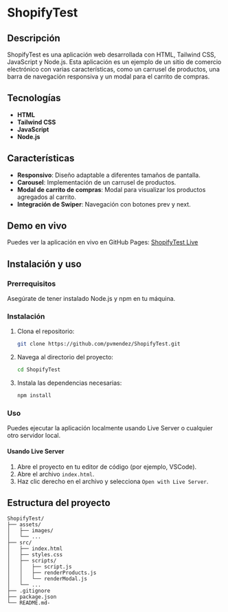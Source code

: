 # ShopifyTest

## Descripción

ShopifyTest es una aplicación web desarrollada con HTML, Tailwind CSS, JavaScript y Node.js. Esta aplicación es un ejemplo de un sitio de comercio electrónico con varias características, como un carrusel de productos, una barra de navegación responsiva y un modal para el carrito de compras.

## Tecnologías

- **HTML**
- **Tailwind CSS**
- **JavaScript**
- **Node.js**

## Características

- **Responsivo**: Diseño adaptable a diferentes tamaños de pantalla.
- **Carousel**: Implementación de un carrusel de productos.
- **Modal de carrito de compras**: Modal para visualizar los productos agregados al carrito.
- **Integración de Swiper**: Navegación con botones prev y next.

## Demo en vivo

Puedes ver la aplicación en vivo en GitHub Pages:
[ShopifyTest Live](https://pvmendez.github.io/ShopifyTest/src/index.html#)

## Instalación y uso

### Prerrequisitos

Asegúrate de tener instalado Node.js y npm en tu máquina.

### Instalación

1. Clona el repositorio:

    ```bash
    git clone https://github.com/pvmendez/ShopifyTest.git
    ```

2. Navega al directorio del proyecto:

    ```bash
    cd ShopifyTest
    ```

3. Instala las dependencias necesarias:

    ```bash
    npm install
    ```

### Uso

Puedes ejecutar la aplicación localmente usando Live Server o cualquier otro servidor local.

#### Usando Live Server

1. Abre el proyecto en tu editor de código (por ejemplo, VSCode).
2. Abre el archivo `index.html`.
3. Haz clic derecho en el archivo y selecciona `Open with Live Server`.


## Estructura del proyecto

```plaintext
ShopifyTest/
├── assets/
│   ├── images/
│   └── ...
├── src/
│   ├── index.html
│   ├── styles.css
│   ├── scripts/
│   │   ├── script.js
│   │   ├── renderProducts.js
│   │   └── renderModal.js
│   └── ...
├── .gitignore
├── package.json
└── README.md-
